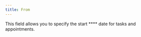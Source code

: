 ```yaml
---
title: From
---
```



This field allows you to specify the start **** date for tasks and appointments.

